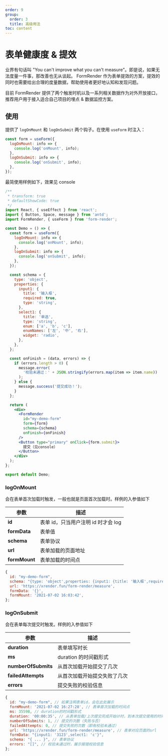 ```yaml
---
order: 9
group:
  order: 3
  title: 高级用法
toc: content
---
```


# 表单健康度 & 提效

业界有句话叫 "You can't improve what you can't measure"。即是说，如果无法度量一件事，那改善也无从谈起。 FormRender 作为表单提效的方案，提效的同时也需要给出合理的度量数据，帮助使用者更好地认知和发现问题。

目前 FormRender 提供了两个触发时机以及一系列相关数据作为对外开放接口，推荐用户用于接入适合自己项目的埋点 & 数据监控方案。

## 使用

提供了 `logOnMount` 和 `logOnSubmit` 两个钩子。在使用 `useForm` 时注入：

```js
const form = useForm({
  logOnMount: info => {
    console.log('onMount', info);
  },
  logOnSubmit: info => {
    console.log('onSubmit', info);
  },
});
```

最简使用样例如下，效果见 console

```jsx
/**
 * transform: true
 * defaultShowCode: true
 */
import React, { useEffect } from 'react';
import { Button, Space, message } from 'antd';
import FormRender, { useForm } from 'form-render';

const Demo = () => {
  const form = useForm({
    logOnMount: info => {
      console.log('onMount', info);
    },
    logOnSubmit: info => {
      console.log('onSubmit', info);
    },
  });

  const schema = {
    type: 'object',
    properties: {
      input1: {
        title: '输入框',
        required: true,
        type: 'string',
      },
      select1: {
        title: '单选',
        type: 'string',
        enum: ['a', 'b', 'c'],
        enumNames: ['左', '中', '右'],
        widget: 'radio',
      },
    },
  };

  const onFinish = (data, errors) => {
    if (errors.length > 0) {
      message.error(
        '校验未通过：' + JSON.stringify(errors.map(item => item.name))
      );
    } else {
      message.success('提交成功！');
    }
  };

  return (
    <div>
      <FormRender
        id="my-demo-form"
        form={form}
        schema={schema}
        onFinish={onFinish}
      />
      <Button type="primary" onClick={form.submit}>
        提交（见console）
      </Button>
    </div>
  );
};

export default Demo;
```

### logOnMount

会在表单首次加载时触发，一般也就是页面首次加载时。样例的入参值如下

| 参数          | 描述                                |
| ------------- | ----------------------------------- |
| **id**        | 表单 id，只当用户注明 id 时才会 log |
| **formData**  | 表单值                              |
| **schema**    | 表单协议                            |
| **url**       | 表单加载的页面地址                  |
| **formMount** | 表单加载的时间点                    |

```js
{
  id: "my-demo-form",
  schema: "{type: 'object',properties: {input1: {title: '输入框',required: true,type: 'string'},select1:{title: '单选',... }",
  url: 'https://xrender.fun/form-render/measure',
  formData: '{}',
  formMount: '2021-07-02 16:03:42',
};
```

### logOnSubmit

会在表单每次提交时触发。样例的入参值如下

| 参数                | 描述                         |
| ------------------- | ---------------------------- |
| **duration**        | 表单填写时长                 |
| **ms**              | duration 的时间戳形式        |
| **numberOfSubmits** | 从首次加载开始提交了几次     |
| **failedAttempts**  | 从首次加载开始提交失败了几次 |
| **errors**          | 提交失败的校验信息           |

```js
{
  id: "my-demo-form", // 如果注明表单id，会在此处展示
  formMount: '2021-07-02 16:27:28', // 表单首次加载的时间点
  ms: 35598, // duration的时间戳形式
  duration: '00:00:35', // 从表单加载/上次提交完成开始计时，到本次提交使用的时间
  numberOfSubmits: 1, // 提交的次数（失败与否）
  failedAttempts: 0, // 提交失败的次数（即有校验未通过）
  url: 'https://xrender.fun/form-render/measure', // 表单对应页面的url
  formData: "{input1: '3123',select1: 'c'}",
  schema: "{ ... }", // 表单协议
  errors: "[]", // 校验未通过时，展示报错校验信息
};
```
